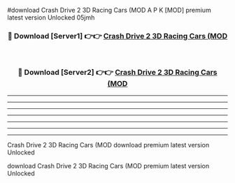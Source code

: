 #download Crash Drive 2 3D Racing Cars (MOD A P K [MOD] premium latest version Unlocked 05jmh 



<div align="center">
<h3>🔴 Download [Server1] 👉👉 <a href="https://apkdownload3.web.app/">Crash Drive 2 3D Racing Cars (MOD</a></h3><br>

<h3>🔴 Download [Server2] 👉👉 <a href="https://apkdownload3.web.app/">Crash Drive 2 3D Racing Cars (MOD</a></h3>
</div>





----------------------------------------------------------

----------------------------------------------------------

----------------------------------------------------------

----------------------------------------------------------

----------------------------------------------------------

----------------------------------------------------------

----------------------------------------------------------

Crash Drive 2 3D Racing Cars (MOD download premium latest version Unlocked

download Crash Drive 2 3D Racing Cars (MOD premium latest version Unlocked
